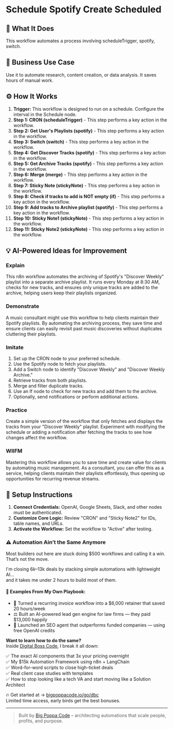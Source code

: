 # Schedule Spotify Create Scheduled

## 🚀 What It Does
This workflow automates a process involving scheduleTrigger, spotify, switch.

## 💼 Business Use Case
Use it to automate research, content creation, or data analysis. It saves hours of manual work.

## ⚙️ How It Works
1.  **Trigger:** This workflow is designed to run on a schedule. Configure the interval in the Schedule node.
2. **Step 1: CRON (scheduleTrigger)** - This step performs a key action in the workflow.
3. **Step 2: Get User's Playlists (spotify)** - This step performs a key action in the workflow.
4. **Step 3: Switch (switch)** - This step performs a key action in the workflow.
5. **Step 4: Get Discover Tracks (spotify)** - This step performs a key action in the workflow.
6. **Step 5: Get Archive Tracks (spotify)** - This step performs a key action in the workflow.
7. **Step 6: Merge (merge)** - This step performs a key action in the workflow.
8. **Step 7: Sticky Note (stickyNote)** - This step performs a key action in the workflow.
9. **Step 8: Check if tracks to add is NOT empty (if)** - This step performs a key action in the workflow.
10. **Step 9: Add tracks to Archive playlist (spotify)** - This step performs a key action in the workflow.
11. **Step 10: Sticky Note1 (stickyNote)** - This step performs a key action in the workflow.
12. **Step 11: Sticky Note2 (stickyNote)** - This step performs a key action in the workflow.

## 💡 AI-Powered Ideas for Improvement
### Explain
This n8n workflow automates the archiving of Spotify's "Discover Weekly" playlist into a separate archive playlist. It runs every Monday at 8:30 AM, checks for new tracks, and ensures only unique tracks are added to the archive, helping users keep their playlists organized.

### Demonstrate
A music consultant might use this workflow to help clients maintain their Spotify playlists. By automating the archiving process, they save time and ensure clients can easily revisit past music discoveries without duplicates cluttering their playlists.

### Imitate
1. Set up the CRON node to your preferred schedule.
2. Use the Spotify node to fetch your playlists.
3. Add a Switch node to identify "Discover Weekly" and "Discover Weekly Archive."
4. Retrieve tracks from both playlists.
5. Merge and filter duplicate tracks.
6. Use an If node to check for new tracks and add them to the archive.
7. Optionally, send notifications or perform additional actions.

### Practice
Create a simple version of the workflow that only fetches and displays the tracks from your "Discover Weekly" playlist. Experiment with modifying the schedule or adding a notification after fetching the tracks to see how changes affect the workflow.

### WIIFM
Mastering this workflow allows you to save time and create value for clients by automating music management. As a consultant, you can offer this as a service, helping clients maintain their playlists effortlessly, thus opening up opportunities for recurring revenue streams.

## 🔧 Setup Instructions
1. **Connect Credentials:** OpenAI, Google Sheets, Slack, and other nodes must be authenticated.
2. **Customize Core Logic:** Review "CRON" and "Sticky Note2" for IDs, table names, and URLs.
3. **Activate the Workflow:** Set the workflow to "Active" after testing.

### ⚠️ Automation Ain’t the Same Anymore

Most builders out here are stuck doing $500 workflows and calling it a win.  
That’s not the move.  

I'm closing $6k–$13k deals by stacking simple automations with lightweight AI...  
and it takes me under 2 hours to build most of them.

#### 🧠 Examples From My Own Playbook:
- 🔁 Turned a recurring invoice workflow into a $6,000 retainer that saved 20 hours/week  
- ⚖️ Built an AI-powered lead gen engine for law firms — they paid $13,000 happily  
- 🚀 Launched an SEO agent that outperforms funded companies — using free OpenAI credits  

**Want to learn how to do the same?**  
Inside [Digital Boss Code](https://bigpoppacode.io/go/dbc), I break it all down:

✅ The exact AI components that 3x your pricing overnight  
✅ My $15k Automation Framework using n8n + LangChain  
✅ Word-for-word scripts to close high-ticket deals  
✅ Real client case studies with templates  
✅ How to stop looking like a tech VA and start moving like a Solution Architect  

🔥 Get started at → [bigpoppacode.io/go/dbc](https://bigpoppacode.io/go/dbc)  
Limited time access, early birds get the best bonuses.

---
> Built by [Big Poppa Code](https://bigpoppacode.io) – architecting automations that scale people, profits, and purpose.

